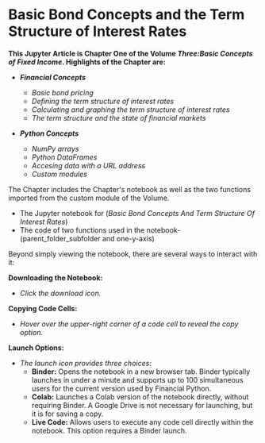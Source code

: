 # Basic Bond Concepts and the Term Structure of Interest Rates

**This Jupyter Article is Chapter One of the Volume *Three:Basic Concepts of Fixed Income*.  Highlights of the Chapter are:**

* ***Financial Concepts***

    * *Basic bond pricing*
    * *Defining the term structure of interest rates*
    * *Calculating and graphing the term structure of interest rates*
    * *The term structure and the state of financial markets*

* ***Python Concepts***

    * *NumPy arrays*
    * *Python DataFrames*
    * *Accesing data with a URL address*
    * *Custom modules*

The Chapter includes the Chapter's notebook as well as the two functions imported from the custom module of the Volume.


* The Jupyter notebook for (*Basic Bond Concepts And Term Structure Of Interest Rates*)
* The code of two functions used in the notebook- (parent_folder_subfolder and one-y-axis)




Beyond simply viewing the notebook, there are several ways to interact with it:

**Downloading the Notebook:**

* *Click the download icon.*

**Copying Code Cells:**

   * *Hover over the upper-right corner of a code cell to reveal the copy option.*

**Launch Options:**

* *The launch icon provides three choices:*
    * **Binder:** Opens the notebook in a new browser tab. Binder typically launches in under a minute and supports up to 100 simultaneous users for the current version used by Financial Python.
    * **Colab:** Launches a Colab version of the notebook directly, without requiring Binder. A Google Drive is not necessary for launching, but it is for saving a copy.
    * **Live Code:** Allows users to execute any code cell directly within the notebook. This option requires a Binder launch.


```{tableofcontents}
```
